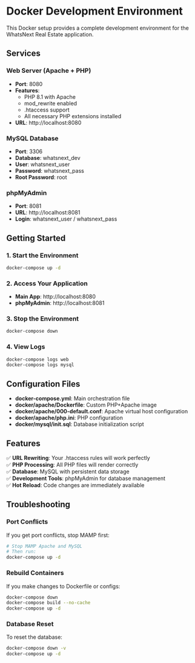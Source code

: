 # Docker Development Environment

This Docker setup provides a complete development environment for the WhatsNext Real Estate application.

## Services

### Web Server (Apache + PHP)
- **Port**: 8080
- **Features**: 
  - PHP 8.1 with Apache
  - mod_rewrite enabled
  - .htaccess support
  - All necessary PHP extensions installed
- **URL**: http://localhost:8080

### MySQL Database
- **Port**: 3306
- **Database**: whatsnext_dev
- **User**: whatsnext_user
- **Password**: whatsnext_pass
- **Root Password**: root

### phpMyAdmin
- **Port**: 8081
- **URL**: http://localhost:8081
- **Login**: whatsnext_user / whatsnext_pass

## Getting Started

### 1. Start the Environment
```bash
docker-compose up -d
```

### 2. Access Your Application
- **Main App**: http://localhost:8080
- **phpMyAdmin**: http://localhost:8081

### 3. Stop the Environment
```bash
docker-compose down
```

### 4. View Logs
```bash
docker-compose logs web
docker-compose logs mysql
```

## Configuration Files

- **docker-compose.yml**: Main orchestration file
- **docker/apache/Dockerfile**: Custom PHP+Apache image
- **docker/apache/000-default.conf**: Apache virtual host configuration
- **docker/apache/php.ini**: PHP configuration
- **docker/mysql/init.sql**: Database initialization script

## Features

✅ **URL Rewriting**: Your .htaccess rules will work perfectly  
✅ **PHP Processing**: All PHP files will render correctly  
✅ **Database**: MySQL with persistent data storage  
✅ **Development Tools**: phpMyAdmin for database management  
✅ **Hot Reload**: Code changes are immediately available  

## Troubleshooting

### Port Conflicts
If you get port conflicts, stop MAMP first:
```bash
# Stop MAMP Apache and MySQL
# Then run:
docker-compose up -d
```

### Rebuild Containers
If you make changes to Dockerfile or configs:
```bash
docker-compose down
docker-compose build --no-cache
docker-compose up -d
```

### Database Reset
To reset the database:
```bash
docker-compose down -v
docker-compose up -d
```

